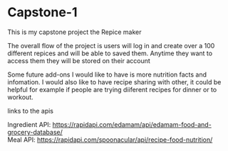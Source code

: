 # Capstone-1




This is my capstone project the Repice maker

The overall flow of the project is users will log in and create over a 100 different repices and will be able to saved them. Anytime they want to access them they will be stored on their account




Some future add-ons I would like to have is more nutrition facts and infomation. I would also like to have recipe sharing with other, it could be helpful for example if people are trying diiferent recipes for dinner or to workout.

links to the apis

Ingredient API: https://rapidapi.com/edamam/api/edamam-food-and-grocery-database/ <br />
Meal API: https://rapidapi.com/spoonacular/api/recipe-food-nutrition/ <br />

